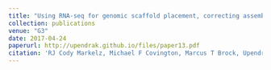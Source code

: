 ```yaml
---
title: "Using RNA-seq for genomic scaffold placement, correcting assemblies, and genetic map creation in a common Brassica rapa mapping population"
collection: publications
venue: "G3"
date: 2017-04-24
paperurl: http://upendrak.github.io/files/paper13.pdf
citation: 'RJ Cody Markelz, Michael F Covington, Marcus T Brock, Upendra K Devisetty, Daniel J Kliebenstein, Cynthia Weinig, Julin N Maloof (2017). "Using RNA-seq for genomic scaffold placement, correcting assemblies, and genetic map creation in a common Brassica rapa mapping population" <i>G3</i>. 1(13).'
---
```

